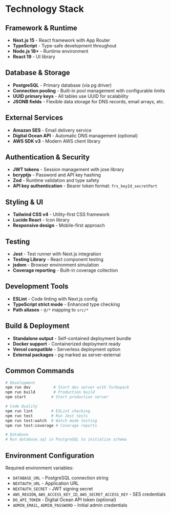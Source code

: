 # Technology Stack

## Framework & Runtime
- **Next.js 15** - React framework with App Router
- **TypeScript** - Type-safe development throughout
- **Node.js 18+** - Runtime environment
- **React 19** - UI library

## Database & Storage
- **PostgreSQL** - Primary database (via pg driver)
- **Connection pooling** - Built-in pool management with configurable limits
- **UUID primary keys** - All tables use UUID for scalability
- **JSONB fields** - Flexible data storage for DNS records, email arrays, etc.

## External Services
- **Amazon SES** - Email delivery service
- **Digital Ocean API** - Automatic DNS management (optional)
- **AWS SDK v3** - Modern AWS client library

## Authentication & Security
- **JWT tokens** - Session management with jose library
- **bcryptjs** - Password and API key hashing
- **Zod** - Runtime validation and type safety
- **API key authentication** - Bearer token format: `frs_keyId_secretPart`

## Styling & UI
- **Tailwind CSS v4** - Utility-first CSS framework
- **Lucide React** - Icon library
- **Responsive design** - Mobile-first approach

## Testing
- **Jest** - Test runner with Next.js integration
- **Testing Library** - React component testing
- **jsdom** - Browser environment simulation
- **Coverage reporting** - Built-in coverage collection

## Development Tools
- **ESLint** - Code linting with Next.js config
- **TypeScript strict mode** - Enhanced type checking
- **Path aliases** - `@/*` mapping to `src/*`

## Build & Deployment
- **Standalone output** - Self-contained deployment bundle
- **Docker support** - Containerized deployment ready
- **Vercel compatible** - Serverless deployment option
- **External packages** - pg marked as server-external

## Common Commands

```bash
# Development
npm run dev          # Start dev server with Turbopack
npm run build        # Production build
npm start           # Start production server

# Code Quality
npm run lint        # ESLint checking
npm run test        # Run Jest tests
npm run test:watch  # Watch mode testing
npm run test:coverage # Coverage reports

# Database
# Run database.sql in PostgreSQL to initialize schema
```

## Environment Configuration

Required environment variables:
- `DATABASE_URL` - PostgreSQL connection string
- `NEXTAUTH_URL` - Application URL
- `NEXTAUTH_SECRET` - JWT signing secret
- `AWS_REGION`, `AWS_ACCESS_KEY_ID`, `AWS_SECRET_ACCESS_KEY` - SES credentials
- `DO_API_TOKEN` - Digital Ocean API token (optional)
- `ADMIN_EMAIL`, `ADMIN_PASSWORD` - Initial admin credentials